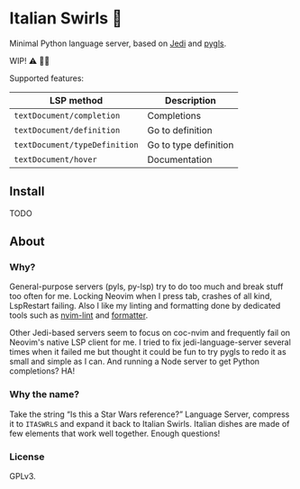 Italian Swirls 🍝
=================

Minimal Python language server, based on [Jedi][jedi] and [pygls][pygls].

[jedi]: https://jedi.readthedocs.io/en/latest/index.html
[pygls]: https://pygls.readthedocs.io/en/latest/index.html

WIP! ⚠ 👷🚧

Supported features:

| LSP method                    | Description           |
|-------------------------------|-----------------------|
| `textDocument/completion`     | Completions           |
| `textDocument/definition`     | Go to definition      |
| `textDocument/typeDefinition` | Go to type definition |
| `textDocument/hover`          | Documentation         |



Install
-------

TODO



About
-----

### Why?

General-purpose servers (pyls, py-lsp) try to do too much and break stuff too
often for me. Locking Neovim when I press tab, crashes of all kind, LspRestart
failing. Also I like my linting and formatting done by dedicated tools such as
[nvim-lint][nvim-lint] and [formatter][formatter].

[nvim-lint]: https://github.com/mfussenegger/nvim-lint
[formatter]: https://github.com/mhartington/formatter.nvim

Other Jedi-based servers seem to focus on coc-nvim and frequently fail on
Neovim's native LSP client for me. I tried to fix jedi-language-server several
times when it failed me but thought it could be fun to try pygls to redo it as
small and simple as I can. And running a Node server to get Python completions?
HA!

### Why the name?

Take the string “Is this a Star Wars reference?” Language Server, compress it to
`ITASWRLS` and expand it back to Italian Swirls. Italian dishes are made of few
elements that work well together. Enough questions!

### License

GPLv3.
